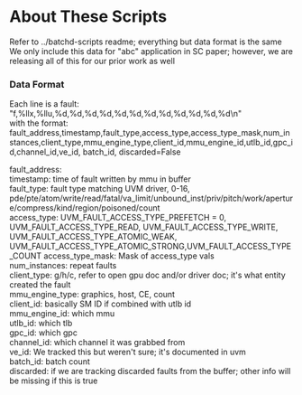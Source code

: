 # About These Scripts
Refer to ../batchd-scripts readme; everything but data format is the same\
We only include this data for "abc" application in SC paper; however, we are releasing all of this for our prior work as well

### Data Format
Each line is a fault:\
"f,%llx,%llu,%d,%d,%d,%d,%d,%d,%d,%d,%d,%d,%d,%d\n"\
with the format:\
fault_address,timestamp,fault_type,access_type,access_type_mask,num_instances,client_type,mmu_engine_type,client_id,mmu_engine_id,utlb_id,gpc_id,channel_id,ve_id, batch_id, discarded=False

fault_address:\
timestamp: time of fault written by mmu in buffer\
fault_type: fault type matching UVM driver, 0-16, pde/pte/atom/write/read/fatal/va_limit/unbound_inst/priv/pitch/work/aperture/compress/kind/region/poisoned/count\
access_type: UVM_FAULT_ACCESS_TYPE_PREFETCH = 0, UVM_FAULT_ACCESS_TYPE_READ, UVM_FAULT_ACCESS_TYPE_WRITE, UVM_FAULT_ACCESS_TYPE_ATOMIC_WEAK, UVM_FAULT_ACCESS_TYPE_ATOMIC_STRONG,UVM_FAULT_ACCESS_TYPE_COUNT 
access_type_mask: Mask of access_type vals\
num_instances: repeat faults\
client_type: g/h/c, refer to open gpu doc and/or driver doc; it's what entity created the fault\
mmu_engine_type: graphics, host, CE, count\
client_id: basically SM ID if combined with utlb id\
mmu_engine_id: which mmu\
utlb_id: which tlb\
gpc_id: which gpc\
channel_id: which channel it was grabbed from\
ve_id: We tracked this but weren't sure; it's documented in uvm\
batch_id: batch count\
discarded: if we are tracking discarded faults from the buffer; other info will be missing if this is true
